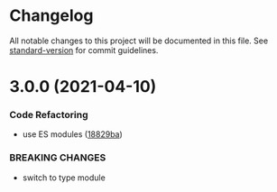 # Changelog

All notable changes to this project will be documented in this file. See [standard-version](https://github.com/conventional-changelog/standard-version) for commit guidelines.

# 3.0.0 (2021-04-10)


### Code Refactoring

* use ES modules ([18829ba](https://github.com/dmnsgn/adaptable-text/commit/18829bad1900a1d38d6e07952cbb0eb57e1ef509))


### BREAKING CHANGES

* switch to type module
